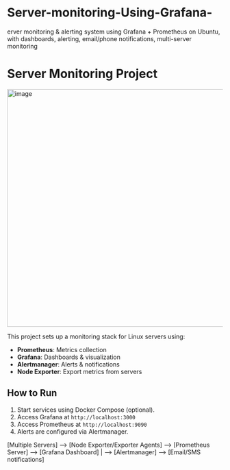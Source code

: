 # Server-monitoring-Using-Grafana-
erver monitoring &amp; alerting system using Grafana + Prometheus on Ubuntu, with dashboards, alerting, email/phone notifications, multi-server monitoring
# Server Monitoring Project

<img width="612" height="555" alt="image" src="https://github.com/user-attachments/assets/d4d99afe-82b1-4928-bdf0-cde4d2b6deac" />





This project sets up a monitoring stack for Linux servers using:

- **Prometheus**: Metrics collection
- **Grafana**: Dashboards & visualization
- **Alertmanager**: Alerts & notifications
- **Node Exporter**: Export metrics from servers

## How to Run

1. Start services using Docker Compose (optional).
2. Access Grafana at `http://localhost:3000`
3. Access Prometheus at `http://localhost:9090`
4. Alerts are configured via Alertmanager.




[Multiple Servers] --> [Node Exporter/Exporter Agents] --> [Prometheus Server] --> [Grafana Dashboard]
                                                               |
                                                               --> [Alertmanager] --> [Email/SMS notifications]

